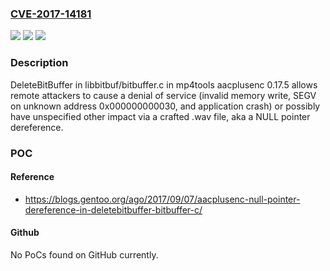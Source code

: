 ### [CVE-2017-14181](https://cve.mitre.org/cgi-bin/cvename.cgi?name=CVE-2017-14181)
![](https://img.shields.io/static/v1?label=Product&message=n%2Fa&color=blue)
![](https://img.shields.io/static/v1?label=Version&message=n%2Fa&color=blue)
![](https://img.shields.io/static/v1?label=Vulnerability&message=n%2Fa&color=brighgreen)

### Description

DeleteBitBuffer in libbitbuf/bitbuffer.c in mp4tools aacplusenc 0.17.5 allows remote attackers to cause a denial of service (invalid memory write, SEGV on unknown address 0x000000000030, and application crash) or possibly have unspecified other impact via a crafted .wav file, aka a NULL pointer dereference.

### POC

#### Reference
- https://blogs.gentoo.org/ago/2017/09/07/aacplusenc-null-pointer-dereference-in-deletebitbuffer-bitbuffer-c/

#### Github
No PoCs found on GitHub currently.

